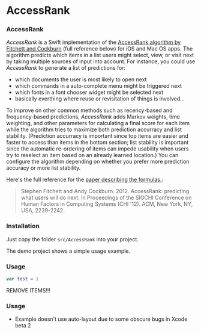 AccessRank
==========

### AccessRank

*AccessRank* is a Swift implementation of the [AccessRank algorithm by Fitchett and Cockburn](http://www.cosc.canterbury.ac.nz/andrew.cockburn/papers/AccessRank-camera.pdf) (full reference below) for iOS and Mac OS apps. The algorithm predicts which items in a list users might select, view, or visit next by taking multiple sources of input into account. For instance, you could use *AccessRank* to generate a list of predictions for:
- which documents the user is most likely to open next
- which commands in a auto-complete menu might be triggered next
- which fonts in a font chooser widget might be selected next
- basically everthing where reuse or revisitation of things is involved...

To improve on other common methods such as recency-based and frequency-based predictions, *AccessRank* adds Markov weights, time weighting, and other parameters for calculating a final score for each item while the algorithm tries to maximize both prediction accurracy and list stability. (Prediction accurracy is important since top items are easier and faster to access than items in the bottom section; list stability is important since the automatic re-ordering of items can impede usability when users try to reselect an item based on an already learned location.) You can configure the algorithm depending on whether you prefer more prediction accuracy or more list stability.

Here's the full reference for the [paper describing the formulas.](http://www.cosc.canterbury.ac.nz/andrew.cockburn/papers/AccessRank-camera.pdf):

> Stephen Fitchett and Andy Cockburn. 2012. AccessRank: predicting what users will do next. In Proceedings of the SIGCHI Conference on Human Factors in Computing Systems (CHI '12). ACM, New York, NY, USA, 2239-2242.

### Installation

Just copy the folder `src/AccessRank` into your project. 

The demo project shows a simple usage example.

### Usage

```swift
var test = 1
```

REMOVE ITEMS!!!

### Usage

- Example doesn't use auto-layout due to some obscure bugs in Xcode beta 2